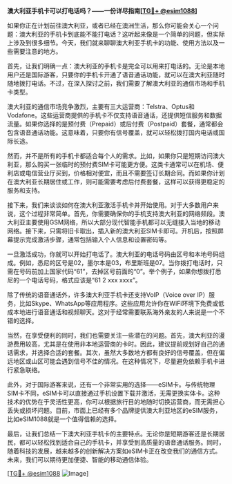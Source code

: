 **澳大利亚手机卡可以打电话吗？——一份详尽指南[[TG💪+ @esim1088](https://t.me/s/esim1088)]**

如果你正在计划前往澳大利亚，或者已经在澳洲生活，那么你可能会关心一个问题：澳大利亚的手机卡到底能不能打电话？这听起来像是一个简单的问题，但实际上涉及到很多细节。今天，我们就来聊聊澳大利亚手机卡的功能、使用方法以及一些需要注意的地方。

首先，让我们明确一点：澳大利亚的手机卡是完全可以用来打电话的。无论是本地用户还是国际游客，只要你的手机卡开通了语音通话功能，就可以在澳大利亚随时随地拨打电话。不过，在深入探讨之前，我们需要了解澳大利亚的通信市场和手机卡类型。

澳大利亚的通信市场竞争激烈，主要有三大运营商：Telstra、Optus和Vodafone。这些运营商提供的手机卡不仅支持语音通话，还提供短信服务和数据流量。如果你选择的是预付费（Prepaid）或后付费（Postpaid）套餐，通常都会包含语音通话功能。这意味着，只要你有信号覆盖，就可以轻松拨打国内电话或国际长途。

然而，并不是所有的手机卡都适合每个人的需求。比如，如果你只是短期访问澳大利亚，那么购买一张临时的预付费SIM卡可能更方便。这类卡通常可以在机场、便利店或电信营业厅买到，价格相对便宜，而且不需要签订长期合同。而如果你计划在澳大利亚长期居住或工作，则可能需要考虑后付费套餐，这样可以获得更稳定的服务和支持。

接下来，我们来谈谈如何在澳大利亚激活手机卡并开始使用。对于大多数用户来说，这个过程非常简单。首先，你需要确保你的手机支持澳大利亚的网络频段。澳大利亚主要使用GSM网络，所以大部分现代智能手机都可以无缝接入当地的移动网络。接下来，只需将旧卡取出，插入新的澳大利亚SIM卡即可。开机后，按照屏幕提示完成激活步骤，通常包括输入个人信息和设置密码等。

一旦激活成功，你就可以开始打电话了。澳大利亚的电话号码由区号和本地号码组成。例如，悉尼的区号是02，墨尔本是03，布里斯班是07。当你拨打电话时，只需在号码前加上国家代码“61”，去掉区号前面的“0”。举个例子，如果你想拨打悉尼的一个电话号码，格式应该是“61 2 xxx xxxx”。

除了传统的语音通话外，许多澳大利亚手机卡还支持VoIP（Voice over IP）服务，比如Skype、WhatsApp等应用程序。这些应用允许你在WiFi环境下免费或低成本地进行语音通话和视频聊天。这对于经常需要联系海外亲友的人来说是一个不错的选择。

当然，在享受便利的同时，我们也需要关注一些潜在的问题。首先，澳大利亚的漫游费用较高，尤其是在使用非本地运营商的卡时。因此，建议提前规划好自己的通话需求，并选择合适的套餐。其次，虽然大多数地方都有良好的信号覆盖，但在偏远地区或山区可能会遇到信号不佳的情况。在这种情况下，尽量避免依赖手机卡进行紧急联络。

此外，对于国际游客来说，还有一个非常实用的选择——eSIM卡。与传统物理SIM卡不同，eSIM卡可以直接通过手机设置下载并激活，无需更换实体卡。这种技术的优势在于灵活性更高，你可以根据旅行目的地随时切换运营商，而无需担心丢失或损坏问题。目前，市面上已经有多个品牌提供澳大利亚地区的eSIM服务，比如eSIM1088就是一个值得信赖的选择。

最后，让我们总结一下澳大利亚手机卡的主要特点。无论你是短期游客还是长期居民，都可以轻松找到适合自己的手机卡，并享受到高质量的语音通话服务。同时，随着科技的发展，越来越多的创新解决方案如eSIM卡正在改变我们的通信方式。未来，我们可以期待更加便捷、智能的移动通信体验。

[[TG💪+ @esim1088](https://t.me/s/esim1088) ![Image](https://i.postimg.cc/4NQfJmqS/Snipaste-2025-05-13-00-14-12.png)]